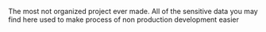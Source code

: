 The most not organized project ever made.
All of the sensitive data you may find here used to make process of non production development easier

